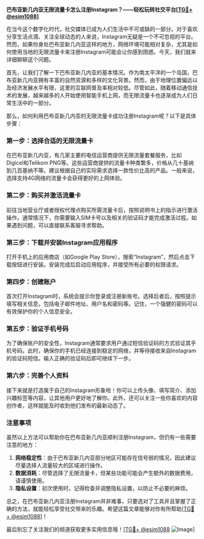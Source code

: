 **巴布亚新几内亚无限流量卡怎么注册Instagram？——轻松玩转社交平台[[TG💪+ @esim1088](https://t.me/s/esim1088)]**

在当今这个数字化时代，社交媒体已成为人们生活中不可或缺的一部分。对于喜欢分享生活点滴、关注全球动态的人来说，Instagram无疑是一个不可忽视的平台。然而，如果你身处巴布亚新几内亚这样的地方，网络环境可能相对复杂，尤其是如何使用当地的无限流量卡来注册Instagram可能会让你感到困惑。今天，我们就来详细聊聊这个问题。

首先，让我们了解一下巴布亚新几内亚的基本情况。作为南太平洋的一个岛国，巴布亚新几内亚拥有丰富的自然资源和多样的文化背景。然而，由于地理位置偏远以及经济发展水平有限，这里的互联网普及率相对较低。尽管如此，随着移动通信技术的发展，越来越多的人开始使用智能手机上网，而无限流量卡也逐渐成为人们日常生活中的一部分。

那么，如何利用巴布亚新几内亚的无限流量卡成功注册Instagram呢？以下是具体步骤：

### 第一步：选择合适的无限流量卡

在巴布亚新几内亚，有几家主要的电信运营商提供无限流量套餐服务，比如Digicel和Telikom PNG等。这些运营商提供的流量卡种类繁多，价格从几十基纳到几百基纳不等。建议根据自己的实际需求选择一款性价比高的产品。一般来说，选择支持4G网络的流量卡会获得更好的上网体验。

### 第二步：购买并激活流量卡

前往当地营业厅或者授权代理点购买所需流量卡后，按照说明书上的指示进行激活操作。通常情况下，你需要输入SIM卡号以及相关的验证码才能完成激活过程。如果遇到问题，可以直接联系客服寻求帮助。

### 第三步：下载并安装Instagram应用程序

打开手机上的应用商店（如Google Play Store），搜索“Instagram”，然后点击下载按钮进行安装。安装完成后启动应用程序，并接受所有必要的权限请求。

### 第四步：创建账户

首次打开Instagram时，系统会提示你登录或注册新账号。选择后者后，按照提示填写相关信息，包括电子邮件地址、用户名和密码等。记住，一个强健的密码可以有效保护你的个人信息安全。

### 第五步：验证手机号码

为了确保账户的安全性，Instagram通常要求用户通过短信验证码的方式验证其手机号码。此时，确保你的手机已经连接到稳定的网络，并等待接收来自Instagram的验证码短信。输入正确的验证码后即可继续下一步。

### 第六步：完善个人资料

接下来就是打造属于自己的Instagram形象啦！你可以上传头像、填写简介、添加兴趣标签等内容，让其他用户更好地了解你。此外，还可以关注一些你喜欢的内容创作者，这样就能及时收到他们发布的最新动态了。

### 注意事项

虽然以上方法可以帮助你在巴布亚新几内亚顺利注册Instagram，但仍有一些需要注意的地方：

1. **网络稳定性**：由于巴布亚新几内亚部分地区可能存在信号弱的情况，因此建议尽量选择人流量较大的区域进行操作。
2. **数据消耗**：尽管选择了无限流量卡，但某些功能可能会产生额外的数据费用，请谨慎使用。
3. **隐私设置**：初次使用时，记得检查并调整隐私设置，以防止不必要的麻烦。

总之，在巴布亚新几内亚注册Instagram并非难事，只要选对了工具并且掌握了正确的方法，就能轻松享受社交带来的乐趣。希望这篇文章能够对你有所帮助[[TG💪+ @esim1088](https://t.me/s/esim1088)]！

最后别忘了关注我们的频道获取更多实用信息哦！[[TG💪+ @esim1088](https://t.me/s/esim1088) ![Image](https://i.postimg.cc/4NQfJmqS/Snipaste-2025-05-13-00-14-12.png)]